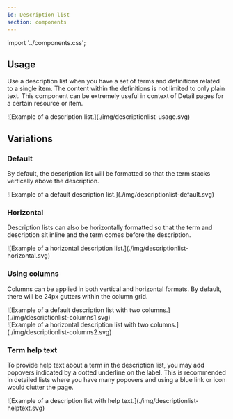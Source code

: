 ```yaml
---
id: Description list
section: components
---
```


import '../components.css';

## Usage

Use a description list when you have a set of terms and definitions related to a single item. The content within the definitions is not limited to only plain text. This component can be extremely useful in context of Detail pages for a certain resource or item.

<div class="ws-docs-content-img">
![Example of a description list.](./img/descriptionlist-usage.svg)
</div>

## Variations

### Default
By default, the description list will be formatted so that the term stacks vertically above the description.

<div class="ws-docs-content-img">
![Example of a default description list.](./img/descriptionlist-default.svg)
</div>

### Horizontal
Description lists can also be horizontally formatted so that the term and description sit inline and the term comes before the description. 

<div class="ws-docs-content-img">
![Example of a horizontal description list.](./img/descriptionlist-horizontal.svg)
</div>

### Using columns
Columns can be applied in both vertical and horizontal formats. By default, there will be 24px gutters within the column grid.

<div class="ws-docs-content-img">
![Example of a default description list with two columns.](./img/descriptionlist-columns1.svg)
</div>

<div class="ws-docs-content-img">
![Example of a horizontal description list with two columns.](./img/descriptionlist-columns2.svg)
</div>

### Term help text
To provide help text about a term in the description list, you may add popovers indicated by a dotted underline on the label. This is recommended in detailed lists where you have many popovers and using a blue link or icon would clutter the page.

<div class="ws-docs-content-img">
![Example of a description list with help text.](./img/descriptionlist-helptext.svg)
</div>
